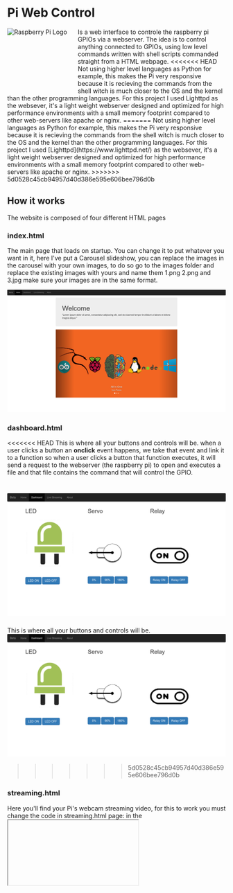 # Pi Web Control
<img src="https://www.raspberrypi.org/wp-content/uploads/2012/03/raspberry-pi-logo.png" alt="Raspberry Pi Logo" align="left" style="margin-right: 25px" height=150>
Is a web interface to controle the raspberry pi GPIOs via a webserver.
The idea is to control anything connected to GPIOs, using low level commands written with shell scripts commanded straight from a HTML webpage. 
<<<<<<< HEAD
Not using higher level languages as Python for example, this makes the Pi very responsive because it is recieving the commands from the shell witch is much closer to the OS and the kernel than the other programming languages. For this project I used Lighttpd as the websever, it's a light weight webserver designed and optimized for high performance environments with a small memory footprint compared to other web-servers like apache or nginx.
=======
Not using higher level languages as Python for example, this makes the Pi very responsive because it is recieving the commands from the shell witch is much closer to the OS and the kernel than the other programming languages. For this project I used
[Lighttpd](https://www.lighttpd.net/) as the websever, it's a light weight webserver designed and optimized for high performance environments with a small memory footprint compared to other web-servers like apache or nginx.
>>>>>>> 5d0528c45cb94957d40d386e595e606bee796d0b

## How it works
The website is composed of four different HTML pages
### index.html
The main page that loads on startup. You can change it to put whatever you want in it, here I've put a Carousel slideshow, you can replace the images in the carousel with your own images, to do so go to the images folder and replace the existing images with yours and name them 1.png 2.png and 3.jpg make sure your images are in the same format.

![Image of home](screenshots/home.png)
### dashboard.html
<<<<<<< HEAD
This is where all your buttons and controls will be. when a user clicks a button an **onclick** event happens, we take that event and link it to a function so when a user clicks a button that function executes, it will send a request to the webserver (the raspberry pi) to open and executes a file and that file contains the command that will control the GPIO.

![Image of Yaktocat](screenshots/dashboard.png)
=======
This is where all your buttons and controls will be.
![Image of dashboard](screenshots/dashboard.png)
>>>>>>> 5d0528c45cb94957d40d386e595e606bee796d0b
### streaming.html
Here you'll find your Pi's webcam streaming video, for this to work you must change the code in streaming.html page: in the **<iframe>** tag go to the src attribute and change <Your Pi's IP Here> with your Pi's IP.

![Image of streaming](screenshots/streaming.png)
### about.html
Here you can put information about your project and its version.
<<<<<<< HEAD
![Image of Yaktocat](screenshots/about.png)
##Known issues
When reloading the page the images come back to their initial state 
and doesn't sync.
For the moment I can't use gpio shell commands to read an input on the gpio then serve it on the webpage. So this Method is only for controlling outputs. For reading inputs you might want to use flask or node js. The only input here is the webcam video streaming.
=======
![Image of about](screenshots/about.png)
>>>>>>> 5d0528c45cb94957d40d386e595e606bee796d0b
## License
This project is licensed under the terms of the MIT license.
